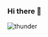 ### Hi there 👋

![thunder](https://user-images.githubusercontent.com/95989282/193475008-ef3a67ff-cf72-4bd5-8f7b-0f6cf8679e75.gif)



<!--
**1ronlag/1ronlag** is a ✨ _special_ ✨ repository because its `README.md` (this file) appears on your GitHub profile.

Here are some ideas to get you started:

- 🔭 I’m currently working on ...
- 🌱 I’m currently learning ...
- 👯 I’m looking to collaborate on ...
- 🤔 I’m looking for help with ...
- 💬 Ask me about ...
- 📫 How to reach me: ...
- 😄 Pronouns: ...
- ⚡ Fun fact: ...
-->
